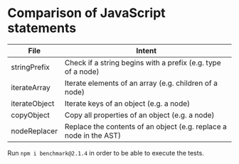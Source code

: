# Comparison of JavaScript statements

| File | Intent |
| --- | --- |
| stringPrefix | Check if a string begins with a prefix (e.g. type of a node) |
| iterateArray | Iterate elements of an array (e.g. children of a node) |
| iterateObject | Iterate keys of an object (e.g. a node) |
| copyObject | Copy all properties of an object (e.g. a node) |
| nodeReplacer | Replace the contents of an object (e.g. replace a node in the AST) |

Run `npm i benchmark@2.1.4` in order to be able to execute the tests.